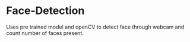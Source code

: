 # Face-Detection
Uses pre trained model and openCV to detect face through webcam and count number of faces present.
